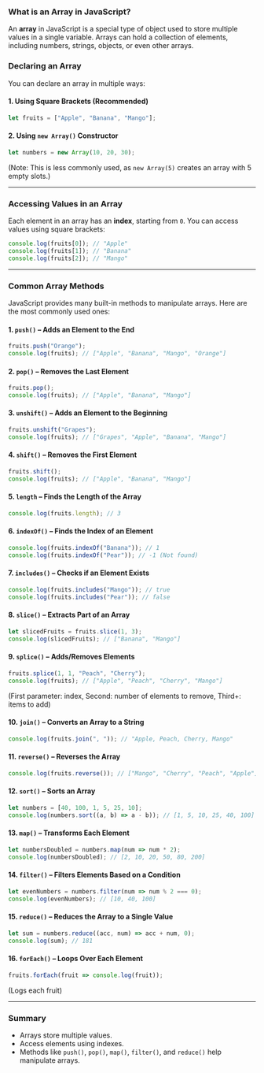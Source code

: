 ### **What is an Array in JavaScript?**
An **array** in JavaScript is a special type of object used to store multiple values in a single variable. Arrays can hold a collection of elements, including numbers, strings, objects, or even other arrays.

### **Declaring an Array**
You can declare an array in multiple ways:

#### **1. Using Square Brackets (Recommended)**
```js
let fruits = ["Apple", "Banana", "Mango"];
```

#### **2. Using `new Array()` Constructor**
```js
let numbers = new Array(10, 20, 30);
```
(Note: This is less commonly used, as `new Array(5)` creates an array with 5 empty slots.)

---

### **Accessing Values in an Array**
Each element in an array has an **index**, starting from `0`. You can access values using square brackets:

```js
console.log(fruits[0]); // "Apple"
console.log(fruits[1]); // "Banana"
console.log(fruits[2]); // "Mango"
```

---

### **Common Array Methods**
JavaScript provides many built-in methods to manipulate arrays. Here are the most commonly used ones:

#### **1. `push()` – Adds an Element to the End**
```js
fruits.push("Orange");
console.log(fruits); // ["Apple", "Banana", "Mango", "Orange"]
```

#### **2. `pop()` – Removes the Last Element**
```js
fruits.pop();
console.log(fruits); // ["Apple", "Banana", "Mango"]
```

#### **3. `unshift()` – Adds an Element to the Beginning**
```js
fruits.unshift("Grapes");
console.log(fruits); // ["Grapes", "Apple", "Banana", "Mango"]
```

#### **4. `shift()` – Removes the First Element**
```js
fruits.shift();
console.log(fruits); // ["Apple", "Banana", "Mango"]
```

#### **5. `length` – Finds the Length of the Array**
```js
console.log(fruits.length); // 3
```

#### **6. `indexOf()` – Finds the Index of an Element**
```js
console.log(fruits.indexOf("Banana")); // 1
console.log(fruits.indexOf("Pear")); // -1 (Not found)
```

#### **7. `includes()` – Checks if an Element Exists**
```js
console.log(fruits.includes("Mango")); // true
console.log(fruits.includes("Pear")); // false
```

#### **8. `slice()` – Extracts Part of an Array**
```js
let slicedFruits = fruits.slice(1, 3); 
console.log(slicedFruits); // ["Banana", "Mango"]
```

#### **9. `splice()` – Adds/Removes Elements**
```js
fruits.splice(1, 1, "Peach", "Cherry"); 
console.log(fruits); // ["Apple", "Peach", "Cherry", "Mango"]
```
(First parameter: index, Second: number of elements to remove, Third+: items to add)

#### **10. `join()` – Converts an Array to a String**
```js
console.log(fruits.join(", ")); // "Apple, Peach, Cherry, Mango"
```

#### **11. `reverse()` – Reverses the Array**
```js
console.log(fruits.reverse()); // ["Mango", "Cherry", "Peach", "Apple"]
```

#### **12. `sort()` – Sorts an Array**
```js
let numbers = [40, 100, 1, 5, 25, 10];
console.log(numbers.sort((a, b) => a - b)); // [1, 5, 10, 25, 40, 100] (Ascending order)
```

#### **13. `map()` – Transforms Each Element**
```js
let numbersDoubled = numbers.map(num => num * 2);
console.log(numbersDoubled); // [2, 10, 20, 50, 80, 200]
```

#### **14. `filter()` – Filters Elements Based on a Condition**
```js
let evenNumbers = numbers.filter(num => num % 2 === 0);
console.log(evenNumbers); // [10, 40, 100]
```

#### **15. `reduce()` – Reduces the Array to a Single Value**
```js
let sum = numbers.reduce((acc, num) => acc + num, 0);
console.log(sum); // 181
```

#### **16. `forEach()` – Loops Over Each Element**
```js
fruits.forEach(fruit => console.log(fruit));
```
(Logs each fruit)

---

### **Summary**
- Arrays store multiple values.
- Access elements using indexes.
- Methods like `push()`, `pop()`, `map()`, `filter()`, and `reduce()` help manipulate arrays.